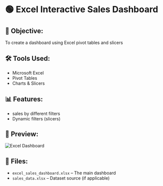 # 🟢 Excel Interactive Sales Dashboard

## 🧠 Objective:
To create a dashboard using Excel pivot tables and slicers  

## 🛠 Tools Used:
- Microsoft Excel
- Pivot Tables
- Charts & Slicers

## 📊 Features:
- sales by different filters
- Dynamic filters (slicers)

## 📸 Preview:
![Excel Dashboard](./screenshot.png)

## 📁 Files:
- `excel_sales_dashboard.xlsx` – The main dashboard
- `sales_data.xlsx` – Dataset source (if applicable)
